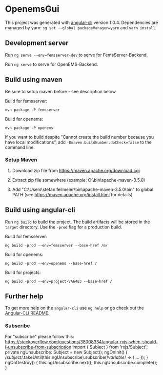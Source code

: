 # OpenemsGui

This project was generated with [angular-cli](https://github.com/angular/angular-cli) version 1.0.4.
Dependencies are managed by yarn: `ng set --global packageManager=yarn` and `yarn install`.

## Development server

Run `ng serve --env=femsserver-dev` to serve for FemsServer-Backend.

Run `ng serve` to serve for OpenEMS-Backend.

## Build using maven

Be sure to setup maven before - see description below.

Build for femsserver:

`mvn package -P femsserver`

Build for openems:

`mvn package -P openems`

If you want to build despite "Cannot create the build number because you have local modifications", add `-Dmaven.buildNumber.doCheck=false` to the command line.

### Setup Maven

1. Download zip file from https://maven.apache.org/download.cgi

2. Extract zip file somewhere (example: C:\bin\apache-maven-3.5.0)

3. Add "C:\Users\stefan.feilmeier\bin\apache-maven-3.5.0\bin" to global PATH (see https://maven.apache.org/install.html for details)

## Build using angular-cli

Run `ng build` to build the project. The build artifacts will be stored in the `target` directory. Use the `-prod` flag for a production build.

Build for femsserver:

`ng build -prod --env=femsserver --base-href /m/`

Build for openems:

`ng build -prod --env=openems --base-href /`

Bulid for projects:

`ng build -prod --env=project-VA6403 --base-href /`

## Further help

To get more help on the `angular-cli` use `ng help` or go check out the [Angular-CLI README](https://github.com/angular/angular-cli/blob/master/README.md).

### Subscribe
For "subscribe" please follow this: https://stackoverflow.com/questions/38008334/angular-rxjs-when-should-i-unsubscribe-from-subscription
import { Subject } from 'rxjs/Subject';
private ngUnsubscribe: Subject<void> = new Subject<void>();
ngOnInit() {
    /*subject*/.takeUntil(this.ngUnsubscribe).subscribe(/*variable*/ => {
        ...
    });
}
ngOnDestroy() {
    this.ngUnsubscribe.next();
    this.ngUnsubscribe.complete();
}